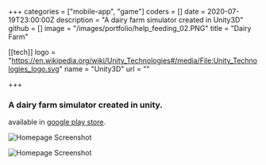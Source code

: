 +++
categories = ["mobile-app", "game"]
coders = []
date = 2020-07-19T23:00:00Z
description = "A dairy farm simulator created in Unity3D"
github = []
image = "/images/portfolio/help_feeding_02.PNG"
title = "Dairy Farm"

[[tech]]
logo = "https://en.wikipedia.org/wiki/Unity_Technologies#/media/File:Unity_Technologies_logo.svg"
name = "Unity3D"
url = ""

+++


### A dairy farm simulator created in unity.
 
available in [google play store](/logos/playstore.svg "play store").

![Homepage Screenshot](/images/portfolio/help_feeding_02.PNG "Homepage Screenshot")

![Homepage Screenshot](/images/portfolio/help_milking_04.PNG "Homepage Screenshot")


